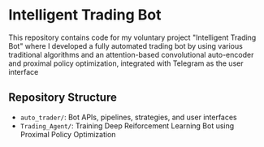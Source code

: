 # Intelligent Trading Bot
This repository contains code for my voluntary project "Intelligent Trading Bot" where I developed a fully automated trading bot by using various traditional algorithms and an attention-based convolutional auto-encoder
 and proximal policy optimization, integrated with Telegram as the user interface

## Repository Structure

- `auto_trader/`: Bot APIs, pipelines, strategies, and user interfaces
- `Trading_Agent/`: Training Deep Reiforcement Learning Bot using Proximal Policy Optimization 


